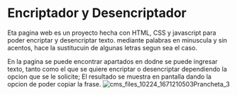 ﻿# Encriptador y Desencriptador


Eta pagina web es un proyecto hecha con HTML, CSS y javascript para poder encriptar y desencriptar texto. mediante palabras en minuscula y sin acentos, hace la sustitucuin de algunas letras segun sea el caso.

En la pagina se puede encontrar apartados en dodne se puede ingresar texto, tanto como el que se quiere encriptar o desencriptar dependiendo la opcion que se le solicite; El resultado se muestra en pantalla dando la opcion de poder copiar la frase. 
![cms_files_10224_1671210503Prancheta_3](https://user-images.githubusercontent.com/82005746/232601369-24d16739-01f8-43fc-a737-c3d3fc80d14c.png)
